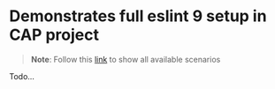 # Demonstrates full eslint 9 setup in CAP project

> **Note**: Follow this [link](https://github.com/stockbal/cap-samples/tree/main) to show all available scenarios

Todo...
